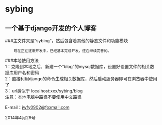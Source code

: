 sybing
======

一个基于django开发的个人博客
---------------------------

###主文件夹是“sybing”，然后包含着其他的静态文件和功能模块

		现在正在逐渐开发中，已经基本完成开发，还在继续完善的。  

###本地使用方法  
		1：克隆到本地之后，新建一个“blog”的mysql数据库，设置好设置文件的相关数据库用户名和密码  
		2：直接利用django的命令生成相关数据库，然后启动服务器即可在浏览器中使用了  
		3：url类似于 localhost:xxx/sybing/blog  
		注意：本地电脑中路径不要使用中文路径   

E-mail：jwfy0902@foxmail.com

2014年4月29号

